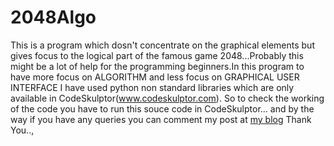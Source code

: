 2048Algo
========

This is a program which dosn't concentrate on the graphical elements but gives focus to the logical part of the famous game 2048...Probably this might be a lot of help for the programming beginners.In this program to have more focus on  ALGORITHM and less focus on GRAPHICAL USER INTERFACE I have used python non standard libraries which are only available in CodeSkulptor(www.codeskulptor.com). So to check the working of the code you have to run this souce code in CodeSkulptor... and by the way if you have any queries you can comment my post at <a href = "http://neon001.blogspot.in/2014/07/beginningwith-game-2048.html" target = "blank">my blog</a> Thank You..,
